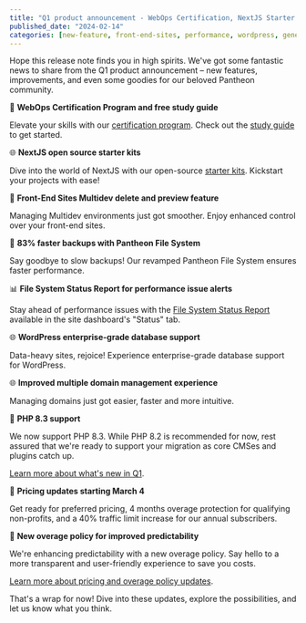 ```yaml
---
title: "Q1 product announcement - WebOps Certification, NextJS Starter Kits, and more!"
published_date: "2024-02-14"
categories: [new-feature, front-end-sites, performance, wordpress, general]
---
```


Hope this release note finds you in high spirits. We've got some fantastic news to share from the Q1 product announcement – new features, improvements, and even some goodies for our beloved Pantheon community.

🚀 **WebOps Certification Program and free study guide**

Elevate your skills with our [certification program](https://pantheon.io/certification). Check out the [study guide](https://docs.pantheon.io/certification/study-guide) to get started.

🌐 **NextJS open source starter kits**

Dive into the world of NextJS with our open-source [starter kits](https://decoupledkit.pantheon.io/docs). Kickstart your projects with ease!

🔄 **Front-End Sites Multidev delete and preview feature**

Managing Multidev environments just got smoother. Enjoy enhanced control over your front-end sites.

🚀 **83% faster backups with Pantheon File System**

Say goodbye to slow backups! Our revamped Pantheon File System ensures faster performance.

📊 **File System Status Report for performance issue alerts**

Stay ahead of performance issues with the [File System Status Report](https://docs.pantheon.io/guides/filesystem/large-files#alerts?utm_medium=email&utm_source=newsletter&utm_content=what%27s_new&utm_campaign=2024_02_WEB_ALL_US_Whats_New_Announcement_Q1) available in the site dashboard's "Status" tab.

🌐 **WordPress enterprise-grade database support**

Data-heavy sites, rejoice! Experience enterprise-grade database support for WordPress.

🌐 **Improved multiple domain management experience**

Managing domains just got easier, faster and more intuitive. 

🚀 **PHP 8.3 support**

We now support PHP 8.3. While PHP 8.2 is recommended for now, rest assured that we're ready to support your migration as core CMSes and plugins catch up.

[Learn more about what's new in Q1](https://pantheon.io/about/whats-new).





📅 **Pricing updates starting March 4**

Get ready for preferred pricing, 4 months overage protection for qualifying non-profits, and a 40% traffic limit increase for our annual subscribers.

🔄 **New overage policy for improved predictability**

We're enhancing predictability with a new overage policy. Say hello to a more transparent and user-friendly experience to save you costs.

[Learn more about pricing and overage policy updates](https://pantheon.io/blog/enhanced-pantheon-overage-policy-traffic-limits-and-pricing?utm_medium=email&utm_source=newsletter&utm_content=what%27s_new&utm_campaign=2024_02_WEB_ALL_US_Whats_New_Announcement_Q1).


That's a wrap for now! Dive into these updates, explore the possibilities, and let us know what you think. 
